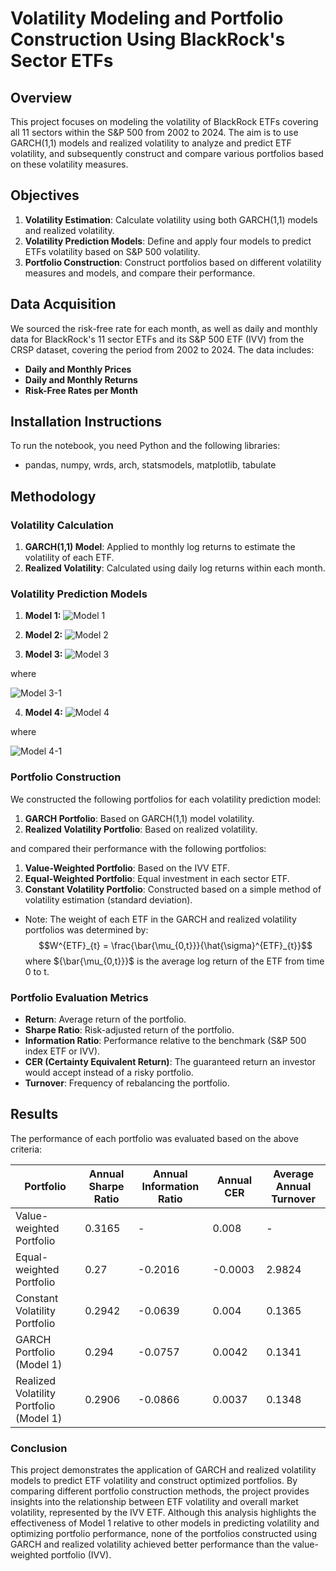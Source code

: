 # Volatility Modeling and Portfolio Construction Using BlackRock's Sector ETFs 

## Overview

This project focuses on modeling the volatility of BlackRock ETFs covering all 11 sectors within the S&P 500 from 2002 to 2024. The aim is to use GARCH(1,1) models and realized volatility to analyze and predict ETF volatility, and subsequently construct and compare various portfolios based on these volatility measures.

## Objectives

1. **Volatility Estimation**: Calculate volatility using both GARCH(1,1) models and realized volatility.
2. **Volatility Prediction Models**: Define and apply four models to predict ETFs volatility based on S&P 500 volatility.
3. **Portfolio Construction**: Construct portfolios based on different volatility measures and models, and compare their performance.

## Data Acquisition

We sourced the risk-free rate for each month, as well as daily and monthly data for BlackRock's 11 sector ETFs and its S&P 500 ETF (IVV) from the CRSP dataset, covering the period from 2002 to 2024. The data includes:
- **Daily and Monthly Prices**
- **Daily and Monthly Returns**
- **Risk-Free Rates per Month**

## Installation Instructions
To run the notebook, you need Python and the following libraries:
- pandas, numpy, wrds, arch, statsmodels, matplotlib, tabulate

## Methodology

### Volatility Calculation

1. **GARCH(1,1) Model**: Applied to monthly log returns to estimate the volatility of each ETF.
2. **Realized Volatility**: Calculated using daily log returns within each month.

### Volatility Prediction Models

1. **Model 1:**
![Model 1](https://latex.codecogs.com/svg.image?{\color{Red}\sigma^{ETF}_{t}=\alpha^{ETF}&plus;\beta^{ETF}\sigma^{SP500}_{t}&plus;\varepsilon^{ETF}_{t}})

2. **Model 2:**
![Model 2](https://latex.codecogs.com/svg.image?{\color{Red}\sigma^{ETF}_{t}=\phi^{ETF}_{0}&plus;\phi^{ETF}_{1}\sigma^{SP500}_{t}&plus;\phi^{ETF}_{2}\sigma^{SP500}_{t-1}&plus;\phi^{ETF}_{3}\sigma^{SP500}_{t-2}&plus;\varepsilon^{ETF}_{t}})

3. **Model 3:**
![Model 3](https://latex.codecogs.com/svg.image?{\color{Red}\sigma'^{ETF}_{t}=\gamma^{ETF}_{0}&plus;\gamma^{ETF}_{1}\hat{\sigma}^{ETF}_{t}&plus;\varepsilon^{ETF}_{t}})

where 

![Model 3-1](https://latex.codecogs.com/svg.image?{\color{Red}\sigma'^{ETF}_{t}=\gamma^{ETF}_{0}&plus;\gamma^{ETF}_{1}\hat{\sigma}^{ETF}_{t}&plus;\varepsilon^{ETF}_{t}})

4. **Model 4:**
![Model 4](https://latex.codecogs.com/svg.image?{\color{Red}\sigma'^{ETF}_{t}=\gamma^{ETF}_{0}&plus;\gamma^{ETF}_{1}\hat{\sigma}^{ETF}_{t-1}&plus;\gamma^{ETF}_{2}\hat{\sigma}^{ETF}_{t-2}&plus;\varepsilon^{ETF}_{t}})

where 

![Model 4-1](https://latex.codecogs.com/svg.image?{\color{Red}\hat{\sigma}^{ETF}_{t}=\hat{\phi}^{ETF}_{0}&plus;\hat{\phi}^{ETF}_{1}\sigma^{SP500}_{t}&plus;\hat{\phi}^{ETF}_{2}\sigma^{SP500}_{t-1}&plus;\hat{\phi}^{ETF}_{3}\sigma^{SP500}_{t-2}})

### Portfolio Construction

We constructed the following portfolios for each volatility prediction model:

1. **GARCH Portfolio**: Based on GARCH(1,1) model volatility.
2. **Realized Volatility Portfolio**: Based on realized volatility.

and compared their performance with the following portfolios:

1. **Value-Weighted Portfolio**: Based on the IVV ETF.
2. **Equal-Weighted Portfolio**: Equal investment in each sector ETF.
3. **Constant Volatility Portfolio**: Constructed based on a simple method of volatility estimation (standard deviation).

- Note: The weight of each ETF in the GARCH and realized volatility portfolios was determined by:
$$W^{ETF}_{t} = \frac{\bar{\mu_{0,t}}}{\hat{\sigma}^{ETF}_{t}}$$
where ${\bar{\mu_{0,t}}}$ is the average log return of the ETF from time 0 to t.

### Portfolio Evaluation Metrics

- **Return**: Average return of the portfolio.
- **Sharpe Ratio**: Risk-adjusted return of the portfolio.
- **Information Ratio**: Performance relative to the benchmark (S&P 500 index ETF or IVV).
- **CER (Certainty Equivalent Return)**: The guaranteed return an investor would accept instead of a risky portfolio.
- **Turnover**: Frequency of rebalancing the portfolio.

## Results

The performance of each portfolio was evaluated based on the above criteria:

| Portfolio                              | Annual Sharpe Ratio | Annual Information Ratio | Annual CER | Average Annual Turnover |
|----------------------------------------|---------------------|--------------------------|------------|-------------------------|
| Value-weighted Portfolio               | 0.3165              | -                        | 0.008      | -                       |
| Equal-weighted Portfolio               | 0.27                | -0.2016                  | -0.0003    | 2.9824                  |
| Constant Volatility Portfolio          | 0.2942              | -0.0639                  | 0.004      | 0.1365                  |
| GARCH Portfolio (Model 1)              | 0.294               | -0.0757                  | 0.0042     | 0.1341                  |
| Realized Volatility Portfolio (Model 1)| 0.2906              | -0.0866                  | 0.0037     | 0.1348                  |

### Conclusion

This project demonstrates the application of GARCH and realized volatility models to predict ETF volatility and construct optimized portfolios. By comparing different portfolio construction methods, the project provides insights into the relationship between ETF volatility and overall market volatility, represented by the IVV ETF. Although this analysis highlights the effectiveness of Model 1 relative to other models in predicting volatility and optimizing portfolio performance, none of the portfolios constructed using GARCH and realized volatility achieved better performance than the value-weighted portfolio (IVV).

